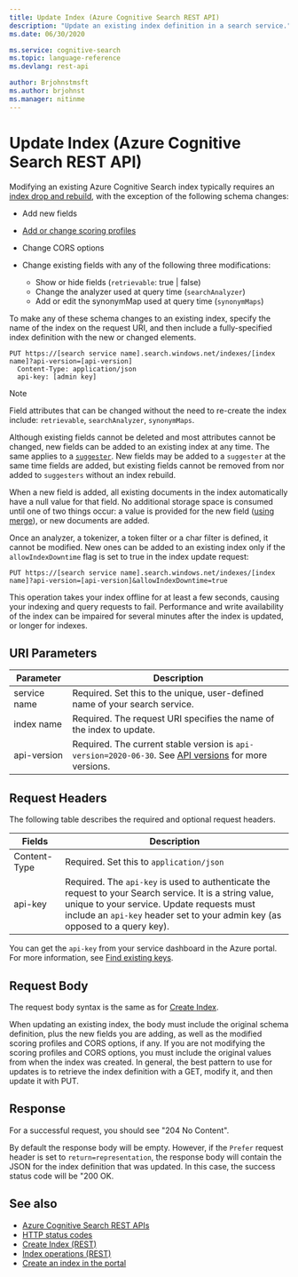 ```yaml
---
title: Update Index (Azure Cognitive Search REST API)
description: "Update an existing index definition in a search service."
ms.date: 06/30/2020

ms.service: cognitive-search
ms.topic: language-reference
ms.devlang: rest-api

author: Brjohnstmsft
ms.author: brjohnst
ms.manager: nitinme
---
```

# Update Index (Azure Cognitive Search REST API)

Modifying an existing Azure Cognitive Search index typically requires an [index drop and rebuild](/azure/search/search-howto-reindex), with the exception of the following schema changes:

+ Add new fields
+ [Add or change scoring profiles](/azure/search/index-add-scoring-profiles) 
+ Change CORS options
+ Change existing fields with any of the following three modifications:

  + Show or hide fields (`retrievable`: true | false)
  + Change the analyzer used at query time (`searchAnalyzer`)
  + Add or edit the synonymMap used at query time (`synonymMaps`) 

To make any of these schema changes to an existing index, specify the name of the index on the request URI, and then include a fully-specified index definition with the new or changed elements. 

```http  
PUT https://[search service name].search.windows.net/indexes/[index name]?api-version=[api-version]  
  Content-Type: application/json  
  api-key: [admin key]  
```  

> [!Note]  
> Field attributes that can be changed without the need to re-create the index include: `retrievable`, `searchAnalyzer`, `synonymMaps`.
>  

Although existing fields cannot be deleted and most attributes cannot be changed, new fields can be added to an existing index at any time. The same applies to a [`suggester`](/azure/search/index-add-suggesters). New fields may be added to a `suggester` at the same time fields are added, but existing fields cannot be removed from nor added to `suggesters` without an index rebuild.

When a new field is added, all existing documents in the index automatically have a null value for that field. No additional storage space is consumed until one of two things occur: a value is provided for the new field ([using merge](addupdate-or-delete-documents.md)), or new documents are added.

Once an analyzer, a tokenizer, a token filter or a char filter is defined, it cannot be modified. New ones can be added to an existing index only if the `allowIndexDowntime` flag is set to true in the index update request:

`PUT https://[search service name].search.windows.net/indexes/[index name]?api-version=[api-version]&allowIndexDowntime=true`

This operation takes your index offline for at least a few seconds, causing your indexing and query requests to fail. Performance and write availability of the index can be impaired for several minutes after the index is updated, or longer for  indexes.

## URI Parameters

| Parameter	  | Description  | 
|-------------|--------------|
| service name | Required. Set this to the unique, user-defined name of your search service. |
| index name  | Required. The request URI specifies the name of the index to update.   |
| api-version | Required. The current stable version is `api-version=2020-06-30`. See [API versions](search-service-api-versions.md) for more versions. |

## Request Headers

The following table describes the required and optional request headers.  

|Fields              |Description      |  
|--------------------|-----------------|  
|Content-Type|Required. Set this to `application/json`|  
|api-key|Required. The `api-key` is used to authenticate the request to your Search service. It is a string value, unique to your service. Update requests must include an `api-key` header set to your admin key (as opposed to a query key).|  

You can get the `api-key` from your service dashboard in the Azure portal. For more information, see [Find existing keys](/azure/search/search-security-api-keys#find-existing-keys).   

## Request Body

The request body syntax is the same as for [Create Index](create-index.md).  

When updating an existing index, the body must include the original schema definition, plus the new fields you are adding, as well as the modified scoring profiles and CORS options, if any. If you are not modifying the scoring profiles and CORS options, you must include the original values from when the index was created. In general, the best pattern to use for updates is to retrieve the index definition with a GET, modify it, and then update it with PUT.  

## Response
  
For a successful request, you should see "204 No Content".  

By default the response body will be empty. However, if the `Prefer` request header is set to `return=representation`, the response body will contain the JSON for the index definition that was updated. In this case, the success status code will be "200 OK.  

## See also

+ [Azure Cognitive Search REST APIs](index.md)
+ [HTTP status codes](http-status-codes.md)
+ [Create Index (REST)](create-index.md)
+ [Index operations (REST)](index-operations.md)
+ [Create an index in the portal](/azure/search/search-create-index-portal/)